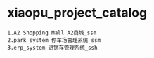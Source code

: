 # xiaopu_project_catalog
    1.A2 Shopping Mall A2商城_ssm
    2.park_system 停车场管理系统_ssm
    3.erp_system 进销存管理系统_ssh
